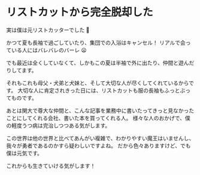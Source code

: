 # リストカットから完全脱却した

実は僕は元リストカッターでした :hocho:

かつて夏も長袖で過ごしていたり、集団での入浴はキャンセル！
リアルで会っている人にはバレバレのバーレ :frowning:

でも最近は全くしていなくて、しかもこの夏は半袖で外に出たり、仲間と遊んだりしてます。

それもこれも母父・犬弟と犬妹と、そして大切な人が尽くしてくれているからです。
大切な人に肯定されきった日には、リストカットも服の長袖もふっとぶってものです。

あとは関大で尊大な仲間と、こんな記事を業務中に書いたってきっと見なかったことにしてくれる会社、書いた本を買ってくれる人。
様々な人のおかげで、僕の軽度うつ病は完治しつつある気がします。

この世界は他の世界と比べてあんがい複雑で、わかりやすい魔王はいませんし、我々が勇者であるのかすら疑わしいですよね。
だから色々ありますけど、でも僕は元気です。

これからも生きていける気がします！
